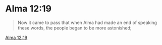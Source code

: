 # Alma 12:19

> Now it came to pass that when Alma had made an end of speaking these words, the people began to be more astonished;

[Alma 12:19](https://www.churchofjesuschrist.org/study/scriptures/bofm/alma/12?lang=eng&id=p19#p19)


